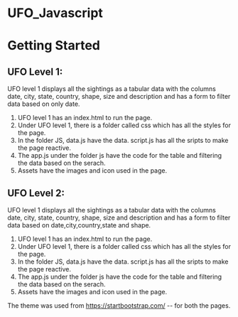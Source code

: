 # UFO_Javascript

# Getting Started

## UFO Level 1:

UFO level 1 displays all the sightings as a tabular data with the columns date, city, state, country, shape, size and description and has a form to filter data based on only date.

1. UFO level 1 has an index.html to run the page.
2. Under UFO level 1, there is a folder called css which has all the styles for the page.
3. In the folder JS, data.js have the data. script.js has all the sripts to make the page reactive.
4. The app.js under the folder js have the code for the table and filtering the data based on the serach.
5. Assets have the images and icon used in the page.

## UFO Level 2:

UFO level 1 displays all the sightings as a tabular data with the columns date, city, state, country, shape, size and description and has a form to filter data based on date,city,country,state and shape.

1. UFO level 1 has an index.html to run the page.
2. Under UFO level 1, there is a folder called css which has all the styles for the page.
3. In the folder JS, data.js have the data. script.js has all the sripts to make the page reactive.
4. The app.js under the folder js have the code for the table and filtering the data based on the serach.
5. Assets have the images and icon used in the page.

The theme was used from https://startbootstrap.com/ -- for both the pages.
